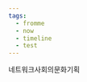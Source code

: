 ```yaml
---
tags:
  - fromme
  - now
  - timeline
  - test
---
```


<span 
	  class='ob-timelines' 
	  data-date='2022-06-20' 
	  data-title='애들놀이의 인류학' 
	  data-class='violet' 
	  data-img = 'Timeline Example/Timeline_2.jpg' 
	  data-type='range' 
	  data-end='2022-06-20'> 
	네트워크사회의문화기획
</span>